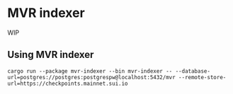 # MVR indexer

WIP

## Using MVR indexer

```
cargo run --package mvr-indexer --bin mvr-indexer -- --database-url=postgres://postgres:postgrespw@localhost:5432/mvr --remote-store-url=https://checkpoints.mainnet.sui.io
```

